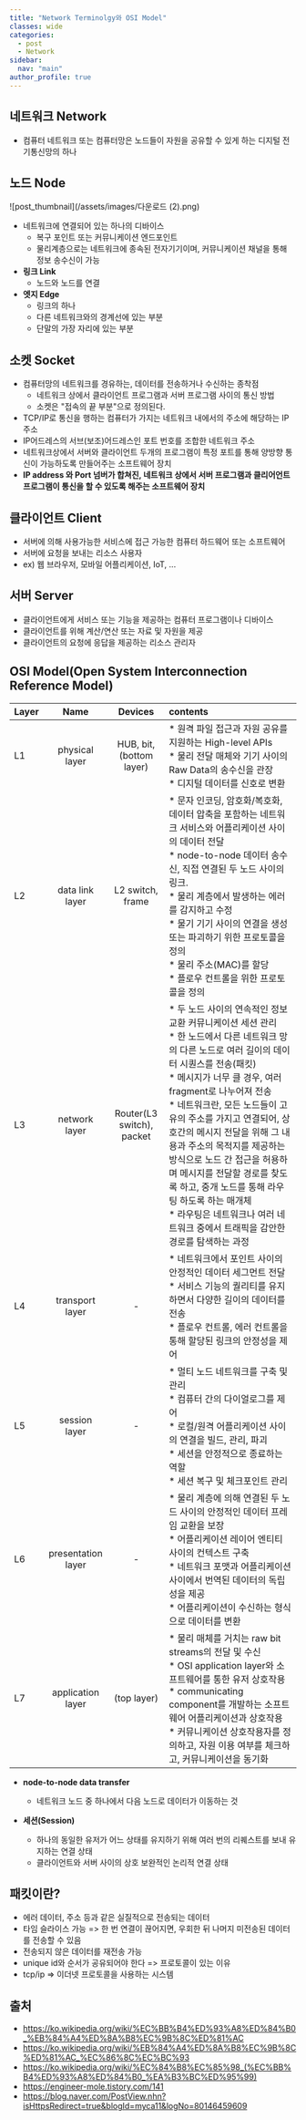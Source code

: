 ```yaml
---
title: "Network Terminolgy와 OSI Model"
classes: wide
categories: 
  - post
  - Network
sidebar:
  nav: "main"
author_profile: true
---
```

   
## 네트워크 Network
* 컴퓨터 네트워크 또는 컴퓨터망은 노드들이 자원을 공유할 수 있게 하는 디지털 전기통신망의 하나

## 노드 Node
![post_thumbnail](/assets/images/다운로드 (2).png)
* 네트워크에 연결되어 있는 하나의 디바이스
	* 복구 포인트 또는 커뮤니케이션 엔드포인트
	* 물리계층으로는 네트워크에 종속된 전자기기이며, 커뮤니케이션 채널을 통해 정보 송수신이 가능
* **링크 Link**
	* 노드와 노드를 연결
* **엣지 Edge**
	* 링크의 하나
	* 다른 네트워크와의 경계선에 있는 부분
	* 단말의 가장 자리에 있는 부분

## 소켓 Socket
* 컴퓨터망의 네트워크를 경유하는, 데이터를 전송하거나 수신하는 종착점
	* 네트워크 상에서 클라이언트 프로그램과 서버 프로그램 사이의 통신 방법
	* 소켓은 "접속의 끝 부분"으로 정의된다. 
* TCP/IP로 통신을 행하는 컴퓨터가 가지는 네트워크 내에서의 주소에 해당하는 IP 주소 
* IP어드레스의 서브(보조)어드레스인 포트 번호를 조합한 네트워크 주소
* 네트워크상에서 서버와 클라이언트 두개의 프로그램이 특정 포트를 통해 양방향 통신이 가능하도록 만들어주는 소프트웨어 장치
* **IP address 와 Port 넘버가 합쳐진, 네트워크 상에서 서버 프로그램과 클리어언트 프로그램이 통신을 할 수 있도록 해주는 소프트웨어 장치** 

## 클라이언트 Client
* 서버에 의해 사용가능한 서비스에 접근 가능한 컴퓨터 하드웨어 또는 소프트웨어
* 서버에 요청을 보내는 리소스 사용자
* ex) 웹 브라우저, 모바일 어플리케이션, IoT, ...

## 서버 Server
* 클라이언트에게 서비스 또는 기능을 제공하는 컴퓨터 프로그램이나 디바이스
* 클라이언트를 위해 계산/연산 또는 자료 및 자원을 제공
* 클라이언트의 요청에 응답을 제공하는 리소스 관리자

## OSI Model(Open System Interconnection Reference Model)  
  
|Layer|Name|Devices|contents|
|:---|:---:|:---:|:---|
|L1|physical layer|HUB, bit, (bottom layer)| * 원격 파일 접근과 자원 공유를 지원하는 High-level APIs<br />* 물리 전달 매체와 기기 사이의 Raw Data의 송수신을 관장<br />* 디지털 데이터를 신호로 변환|
|L2|data link layer|L2 switch, frame| * 문자 인코딩, 암호화/복호화, 데이터 압축을 포함하는 네트워크 서비스와 어플리케이션 사이의 데이터 전달<br />* node-to-node 데이터 송수신, 직접 연결된 두 노드 사이의 링크. <br />* 물리 계층에서 발생하는 에러를 감지하고 수정<br />* 물기 기기 사이의 연결을 생성 또는 파괴하기 위한 프로토콜을 정의<br />* 물리 주소(MAC)를 할당<br />* 플로우 컨트롤을 위한 프로토콜을 정의<br />|
|L3|network layer|Router(L3 switch), packet| * 두 노드 사이의 연속적인 정보 교환 커뮤니케이션 세션 관리<br />* 한 노드에서 다른 네트워크 망의 다른 노드로 여러 길이의 데이터 시퀀스를 전송(패킷)<br />* 메시지가 너무 클 경우, 여러 fragment로 나누어져 전송<br />* 네트워크란, 모든 노드들이 고유의 주소를 가지고 연결되어, 상호간의 메시지 전달을 위해 그 내용과 주소의 목적지를 제공하는 방식으로 노드 간 접근을 허용하며 메시지를 전달할 경로를 찾도록 하고, 중개 노드를 통해 라우팅 하도록 하는 매개체<br />* 라우팅은 네트워크나 여러 네트워크 중에서 트래픽을 감안한 경로를 탐색하는 과정|
|L4|transport layer|-| * 네트워크에서 포인트 사이의 안정적인 데이터 세그먼트 전달<br />* 서비스 기능의 퀄리티를 유지하면서 다양한 길이의 데이터를 전송<br />* 플로우 컨트롤, 에러 컨트롤을 통해 할당된 링크의 안정성을 제어|
|L5|session layer|-| * 멀티 노드 네트워크를 구축 및 관리<br /> * 컴퓨터 간의 다이얼로그를 제어<br />* 로컬/원격 어플리케이션 사이의 연결을 빌드, 관리, 파괴<br />* 세션을 안정적으로 종료하는 역할<br />* 세션 복구 및 체크포인트 관리|
|L6|presentation layer|-| * 물리 계층에 의해 연결된 두 노드 사이의 안정적인 데이터 프레임 교환을 보장<br />* 어플리케이션 레이어 엔티티 사이의 컨텍스트 구축<br />* 네트워크 포맷과 어플리케이션 사이에서 번역된 데이터의 독립성을 제공<br />* 어플리케이션이 수신하는 형식으로 데이터를 변환<br />|
|L7|application layer|(top layer)| * 물리 매체를 거치는 raw bit streams의 전달 및 수신 <br /> * OSI application layer와 소프트웨어를 통한 유저 상호작용<br />* communicating component를 개발하는 소프트웨어 어플리케이션과 상호작용<br />* 커뮤니케이션 상호작용자를 정의하고, 자원 이용 여부를 체크하고, 커뮤니케이션을 동기화|

* **node-to-node data transfer**
	- 네트워크 노드 중 하나에서 다음 노드로 데이터가 이동하는 것
  
* **세션(Session)** 
	- 하나의 동일한 유저가 어느 상태를 유지하기 위해 여러 번의 리퀘스트를 보내 유지하는 연결 상태
	- 클라이언트와 서버 사이의 상호 보완적인 논리적 연결 상태
		
## 패킷이란?
* 에러 데이터, 주소 등과 같은 실질적으로 전송되는 데이터 
* 타임 슬라이스 가능 => 한 번 연결이 끊어지면, 우회한 뒤 나머지 미전송된 데이터를 전송할 수 있음
* 전송되지 않은 데이터를 재전송 가능
* unique id와 순서가 공유되어야 한다 => 프로토콜이 있는 이유
* tcp/ip => 이더넷 프로토콜을 사용하는 시스템

## 출처
* <https://ko.wikipedia.org/wiki/%EC%BB%B4%ED%93%A8%ED%84%B0_%EB%84%A4%ED%8A%B8%EC%9B%8C%ED%81%AC>
* <https://ko.wikipedia.org/wiki/%EB%84%A4%ED%8A%B8%EC%9B%8C%ED%81%AC_%EC%86%8C%EC%BC%93>
* <https://ko.wikipedia.org/wiki/%EC%84%B8%EC%85%98_(%EC%BB%B4%ED%93%A8%ED%84%B0_%EA%B3%BC%ED%95%99)>
* <https://engineer-mole.tistory.com/141>
* <https://blog.naver.com/PostView.nhn?isHttpsRedirect=true&blogId=myca11&logNo=80146459609>